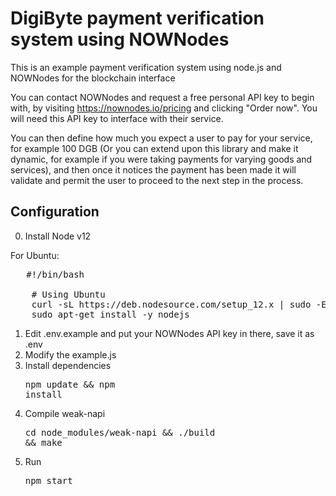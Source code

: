 # DigiByte payment verification system using NOWNodes
This is an example payment verification system using node.js and NOWNodes for the blockchain interface

You can contact NOWNodes and request a free personal API key to begin with, by visiting https://nownodes.io/pricing and clicking "Order now". You will need this API key to interface with their service.

You can then define how much you expect a user to pay for your service, for example 100 DGB (Or you can extend upon this library and make it dynamic, for example if you were taking payments for varying goods and services), and then once it notices the payment has been made it will validate and permit the user to proceed to the next step in the process.

## Configuration

0. Install Node v12

For Ubuntu:   
<pre>
   #!/bin/bash

    # Using Ubuntu
    curl -sL https://deb.nodesource.com/setup_12.x | sudo -E bash -
    sudo apt-get install -y nodejs
</pre>

1. Edit .env.example and put your NOWNodes API key in there, save it as .env
2. Modify the example.js
3. Install dependencies <pre>npm update && npm install</pre>
4. Compile weak-napi <pre>cd node_modules/weak-napi && ./build && make</pre>
5. Run <pre>npm start</pre>
